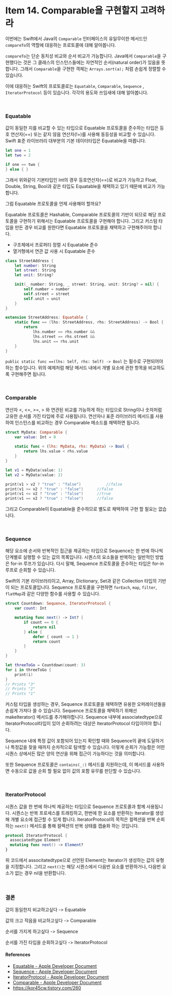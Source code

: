 # Item 14. Comparable을 구현할지 고려하라

이번에는 Swift에서 Java의 `Comparable` 인터페이스의 유일무이한 메서드인 `compareTo`의 역할에 대응하는 프로토콜에 대해 알아봅니다.

`compareTo`는 단순 동치성 비교와 순서 비교가 가능합니다. Java에서 `Comparable`을 구현했다는 것은 그 클래스의 인스턴스들에는 자연적인 순서(natural order)가 있음을 뜻합니다. 그래서 `Comparable`을 구현한 객체는 `Arrays.sort(a);` 처럼 손쉽게 정렬할 수 있습니다. 

이에 대응하는 Swift의 프로토콜로는 `Equatable`, `Comparable`,  `Sequence` , `IteratorProtocol` 등이 있습니다. 각각의 용도와 쓰임새에 대해 알아봅니다.

<br>

### Equatable

값이 동일한 지를 비교할 수 있는 타입으로 Equatable 프로토콜을 준수하는 타입은 등호 연산자(==) 또는 같지 않음 연산자(!=)를 사용해 동등성을 비교할 수 있습니다. Swift 표준 라이브러리 대부분의 기본 데이터타입은 Equatable을 따릅니다.

``` swift
let one = 1
let two = 2

if one == two {
} else { }
```

그래서 위와같이 기본타입인 Int의 경우 등호연산자(==)로 비교가 가능하고 Float, Double, String, Bool과 같은 타입도 Equatable을 채택하고 있기 때문에 비교가 가능합니다.

그럼 Equatable 프로토콜을 언제 사용해야 할까요?

Equatable 프로토콜은 Hashable, Comparable 프로토콜의 기반이 되므로 해당 프로토콜을 구현하기 위해서는 Equatable 프로토콜을 구현해야 합니다. 그리고 커스텀 타입을 만든 경우 비교를 원한다면 Equatable 프로토콜을 채택하고 구현해주어야 합니다.

- 구조체에서 프로퍼티 정렬 시 Equatable 준수
- 열거형에서 연관 값 사용 시 Equatable 준수 

```swift
class StreetAddress {
    let number: String
    let street: String
    let unit: String?

    init(_ number: String, _ street: String, unit: String? = nil) {
        self.number = number
        self.street = street
        self.unit = unit
    }
}

extension StreetAddress: Equatable {
    static func == (lhs: StreetAddress, rhs: StreetAddress) -> Bool {
        return
            lhs.number == rhs.number &&
            lhs.street == rhs.street &&
            lhs.unit == rhs.unit
    }
}
```

 `public static func ==(lhs: Self, rhs: Self) -> Bool` 는 필수로 구현되어야 하는 함수입니다. 위의 예제처럼 해당 메서드 내에서 개별 요소에 관한 항목을 비교하도록 구현해주면 됩니다.

<br>

### Comparable

연산자 <, <=, >=, > 와 연관된 비교를 가능하게 하는 타입으로 String이나 숫자처럼 고유한 순서를 가진 타입에 주로 사용됩니다. 연산자나 표준 라이브러리 메서드를 사용하여 인스턴스를 비교하는 경우 Comparable 메소드를 채택하면 됩니다.

```swift
struct MyData: Comparable {
    var value: Int = 0
    
    static func < (lhs: MyData, rhs: MyData) -> Bool {
        return lhs.value < rhs.value
    }
}

let v1 = MyData(value: 1)
let v2 = MyData(value: 2)

print(v1 > v2 ? "true" : "false")			//false
print(v1 >= v2 ? "true" : "false")		//false
print(v1 <= v2 ? "true" : "false")		//true
print(v1 == v2 ? "true" : "false")		//false
```

그리고 Comparable이 Equatable을 준수하므로 별도로 채택하여 구현 할 필요는 없습니다.

<br>

### Sequence

해당 요소에 순서와 반복적인 접근을 제공하는 타입으로 Sequence는 한 번에 하나씩 단계별로 실행할 수 있는 값의 목록입니다. 시퀀스의 요소들을 반복하는 일반적인 방법은 for-in 루프가 있습니다. 다시 말해, Sequence 프로토콜을 준수하는 타입은 for-in 루프로 순회할 수 있습니다.

Swift의 기본 라이브러리이고, Array, Dictionary, Set과 같은 Collection 타입의 기반이 되는 프로토콜입니다. Sequence 프로토콜을 구현하면 `forEach`, `map`, `filter`, `flatMap`과 같은 다양한 함수를 사용할 수 있습니다.

```swift
struct Countdown: Sequence, IteratorProtocol {
    var count: Int

    mutating func next() -> Int? {
        if count == 0 {
            return nil
        } else {
            defer { count -= 1 }
            return count
        }
    }
}

let threeToGo = Countdown(count: 3)
for i in threeToGo {
    print(i)
}
// Prints "3"
// Prints "2"
// Prints "1"
```

커스텀 타입을 생성하는 경우, Sequence 프로토콜을 채택하면 유용한 오퍼레이션들을 손쉽게 가져다 쓸 수 있습니다. Sequence 프로토콜을 채택하기 위해선 makeIterator() 메서드를 추가해야합니다. Sequence 내부에 associatedtype으로 IteratorProtocol타입이 있어 순회하려는 대상은 IteratorProtocol 타입이어야 합니다.

Sequence 내에 특정 값이 포함되어 있는지 확인할 때와 Sequence의 끝에 도달하거나 특정값을 찾을 때까지 순차적으로 탐색할 수 있습니다. 이렇게 순회가 가능함은 어떤 시퀀스 상에서든 많은 양의 연산을 위해 접근이 가능하다는 것을 의미합니다. 

또한 Sequence 프로토콜은 `contains(_:)` 메서드를 지원하는데, 이 메서드를 사용하면 수동으로 값을 순회 할 필요 없이 값의 포함 유무를 판단할 수 있습니다.

<br>

### IteratorProtocol

시퀀스 값을 한 번에 하나씩 제공하는 타입으로 Sequence 프로토콜과 함께 사용됩니다. 시퀀스는 반복 프로세스를 트래킹하고, 한번에 한 요소를 반환하는 Iterator를 생성해 개별 요소에 접근할 수 있게 합니다. IteratorProtocol의 목적은 컬렉션을 반복 순회하는 `next()` 메서드를 통해 컬렉션의 반복 상태를 캡슐화 하는 것입니다.

```swift
protocol IteratorProtocol {
  associatedtype Element
  mutating func next() -> Element?
}
```

위 코드에서 associtatedtype으로 선언된 Element는 Iterator가 생성하는 값의 유형을 지정합니다. 그리고 `next()`는 해당 시퀀스에서 다음번 요소를 반환하거나, 다음번 요소가 없는 경우 nil을 반환합니다.



<br>

### 결론

값이 동일한지 비교하고싶다 -> Equatable

값의 크고 작음을 비교하고싶다 -> Comparable

순서를 가지게 하고싶다 -> Sequence

순서를 가진 타입을 순회하고싶다 -> IteratorProtocol



#### References

- [Equatable - Apple Developer Document](https://developer.apple.com/documentation/swift/equatable)
- [Sequence - Apple Developer Document](https://developer.apple.com/documentation/swift/sequence)
- [IteratorProtocol - Apple Developer Document](https://developer.apple.com/documentation/swift/iteratorprotocol)
- [Comparable - Apple Developer Document](https://developer.apple.com/documentation/swift/comparable)
- https://kor45cw.tistory.com/260


